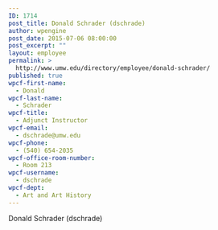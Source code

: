```yaml
---
ID: 1714
post_title: Donald Schrader (dschrade)
author: wpengine
post_date: 2015-07-06 08:00:00
post_excerpt: ""
layout: employee
permalink: >
  http://www.umw.edu/directory/employee/donald-schrader/
published: true
wpcf-first-name:
  - Donald
wpcf-last-name:
  - Schrader
wpcf-title:
  - Adjunct Instructor
wpcf-email:
  - dschrade@umw.edu
wpcf-phone:
  - (540) 654-2035
wpcf-office-room-number:
  - Room 213
wpcf-username:
  - dschrade
wpcf-dept:
  - Art and Art History
---
```

Donald Schrader (dschrade)
